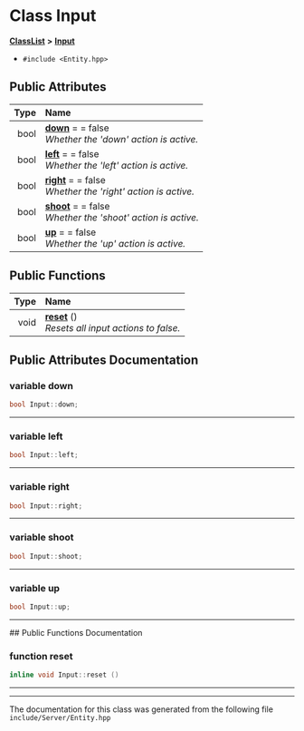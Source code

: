 

# Class Input



[**ClassList**](annotated.md) **>** [**Input**](classInput.md)





* `#include <Entity.hpp>`





















## Public Attributes

| Type | Name |
| ---: | :--- |
|  bool | [**down**](#variable-down)   = = false<br>_Whether the 'down' action is active._  |
|  bool | [**left**](#variable-left)   = = false<br>_Whether the 'left' action is active._  |
|  bool | [**right**](#variable-right)   = = false<br>_Whether the 'right' action is active._  |
|  bool | [**shoot**](#variable-shoot)   = = false<br>_Whether the 'shoot' action is active._  |
|  bool | [**up**](#variable-up)   = = false<br>_Whether the 'up' action is active._  |
















## Public Functions

| Type | Name |
| ---: | :--- |
|  void | [**reset**](#function-reset) () <br>_Resets all input actions to false._  |




























## Public Attributes Documentation




### variable down 

```C++
bool Input::down;
```




<hr>



### variable left 

```C++
bool Input::left;
```




<hr>



### variable right 

```C++
bool Input::right;
```




<hr>



### variable shoot 

```C++
bool Input::shoot;
```




<hr>



### variable up 

```C++
bool Input::up;
```




<hr>
## Public Functions Documentation




### function reset 

```C++
inline void Input::reset () 
```




<hr>

------------------------------
The documentation for this class was generated from the following file `include/Server/Entity.hpp`

